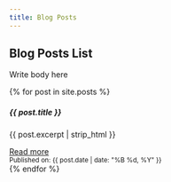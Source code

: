 ```yaml
---
title: Blog Posts
---
```


## Blog Posts List

Write body here

<div class="row row-cols-1 row-cols-md-3 g-4">
  {% for post in site.posts %}
    <div class="col">
      <div class="card h-100">
        <div class="card-body">
          <h5 class="card-title">{{ post.title }}</h5>
          <p class="card-text">{{ post.excerpt | strip_html }}</p>
          <a href="{{ post.url | relative_url }}" class="btn btn-primary stretched-link">Read more</a>
        </div>
        <div class="card-footer">
          <small class="text-body-secondary">Published on: {{ post.date | date: "%B %d, %Y" }}</small>
        </div>
      </div>
    </div>
  {% endfor %}
</div>

<div class="row row-cols-1 row-cols-md-3 g-4">
</div>